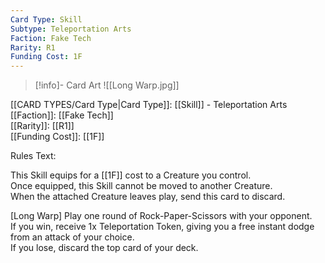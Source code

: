 ```yaml
---
Card Type: Skill
Subtype: Teleportation Arts
Faction: Fake Tech
Rarity: R1
Funding Cost: 1F
---
```

> [!info]- Card Art
> ![[Long Warp.jpg]]

[[CARD TYPES/Card Type|Card Type]]: [[Skill]] - Teleportation Arts  
[[Faction]]: [[Fake Tech]]  
[[Rarity]]: [[R1]]  
[[Funding Cost]]: [[1F]]  

Rules Text:  

This Skill equips for a [[1F]] cost to a Creature you control.  
Once equipped, this Skill cannot be moved to another Creature.  
When the attached Creature leaves play, send this card to discard.  

[Long Warp] Play one round of Rock-Paper-Scissors with your opponent.   
If you win, receive 1x Teleportation Token, giving you a free instant dodge from an attack of your choice.   
If you lose, discard the top card of your deck.  